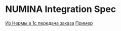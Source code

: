 # NUMINA Integration Spec

[Из Нермы в 1с передача заказа](https://github.com/josanr/numina_integration/blob/main/nerma_to_onec/order.json)
[Пример](https://github.com/josanr/numina_integration/blob/main/nerma_to_onec/order_example.json)